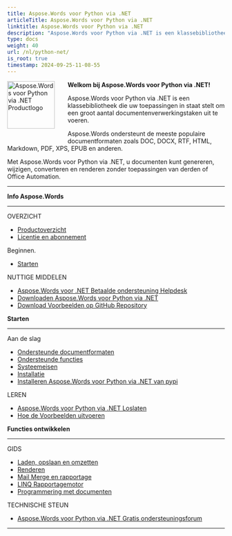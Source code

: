 ```yaml
---
title: Aspose.Words voor Python via .NET
articleTitle: Aspose.Words voor Python via .NET
linktitle: Aspose.Words voor Python via .NET
description: "Aspose.Words voor Python via .NET is een klassebibliotheek die uw toepassingen in staat stelt om een groot aantal documentenverwerkingstaken uit te voeren die documenten genereren, wijzigen, converteren en renderen."
type: docs
weight: 40
url: /nl/python-net/
is_root: true
timestamp: 2024-09-25-11-08-55
---
```


<img src="/words/python-net/home_1" alt="Aspose.Words voor Python via .NET Productlogo" align="left" style="width:110px; margin: 0 30px 30px 0"/>

**Welkom bij Aspose.Words voor Python via .NET!**

Aspose.Words voor Python via .NET is een klassebibliotheek die uw toepassingen in staat stelt om een groot aantal documentenverwerkingstaken uit te voeren.

Aspose.Words ondersteunt de meeste populaire documentformaten zoals DOC, DOCX, RTF, HTML, Markdown, PDF, XPS, EPUB en anderen.

Met Aspose.Words voor Python via .NET, u documenten kunt genereren, wijzigen, converteren en renderen zonder toepassingen van derden of Office Automation.

------

<div class="row">
	<div class="col-md-4">
		<p><b>Info Aspose.Words</b></p>
			<hr/><p>OVERZICHT</p>
			<ul>
				<li><a href="/words/nl/python-net/product-overview/">Productoverzicht</a></li>
				<li><a href="/words/nl/python-net/licensing/">Licentie en abonnement</a></li>
			</ul>
			<p>Beginnen.</p>
			<ul>
				<li><a href="/words/nl/python-net/getting-started/">Starten</a></li>
			</ul>
			<p>NUTTIGE MIDDELEN</p>
			<ul>
				<li><a href="https://helpdesk.aspose.com/">Aspose.Words voor .NET Betaalde ondersteuning Helpdesk</a></li>
				<li><a href="https://releases.aspose.com/words/python">Downloaden Aspose.Words voor Python via .NET</a></li>
				<li><a href="https://github.com/aspose-words/Aspose.Words-for-Python-via-.NET">Download Voorbeelden op GitHub Repository</a></li>
			</ul>
	</div>
	<div class="col-md-4">
		<p><b>Starten</b></p>
			<hr/><p>Aan de slag</p>
			<ul>
				<li><a href="/words/nl/python-net/supported-document-formats/">Ondersteunde documentformaten</a></li>
				<li><a href="/words/nl/python-net/features/">Ondersteunde functies</a></li>
				<li><a href="/words/nl/python-net/system-requirements/">Systeemeisen</a></li>
				<li><a href="/words/nl/python-net/installation/">Installatie</a></li>
				<li><a href="https://pypi.org/project/aspose-words/">Installeren Aspose.Words voor Python via .NET van pypi</a></li>
			</ul>
			<p>LEREN</p>
			<ul>
				<li><a href="https://releases.aspose.com/words/python/release-notes/">Aspose.Words voor Python via .NET Loslaten</a></li>
				<li><a href="/words/nl/python-net/how-to-run-the-examples/">Hoe de Voorbeelden uitvoeren</a></li>
			</ul>
	</div>
	<div class="col-md-4">
		<p><b>Functies ontwikkelen</b></p>
			<hr/><p>GIDS</p>
			<ul>
				<li><a href="/words/nl/python-net/loading-saving-and-converting/">Laden, opslaan en omzetten</a></li>
				<li><a href="/words/nl/python-net/rendering/">Renderen</a></li>
				<li><a href="/words/python-net/mail-merge-and-reporting/">Mail Merge en rapportage</a></li>
				<li><a href="/words/python-net/linq-reporting-engine/">LINQ Rapportagemotor</a></li>
				<li><a href="/words/nl/python-net/programming-with-documents/">Programmering met documenten</a></li>
			</ul>
			<p>TECHNISCHE STEUN</p>
			<ul>
				<li><a href="https://forum.aspose.com/c/words/8">Aspose.Words voor Python via .NET Gratis ondersteuningsforum</a></li>
			</ul>
	</div>
</div>

------
